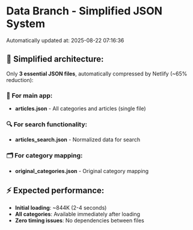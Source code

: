 # Data Branch - Simplified JSON System
Automatically updated at: 2025-08-22 07:16:36

## 🎯 Simplified architecture:
Only **3 essential JSON files**, automatically compressed by Netlify (~65% reduction):

### 📱 For main app:
- **articles.json** - All categories and articles (single file)

### 🔍 For search functionality:
- **articles_search.json** - Normalized data for search

### 🗂️ For category mapping:
- **original_categories.json** - Original category mapping

## ⚡ Expected performance:
- **Initial loading**: ~844K (2-4 seconds)
- **All categories**: Available immediately after loading
- **Zero timing issues**: No dependencies between files

